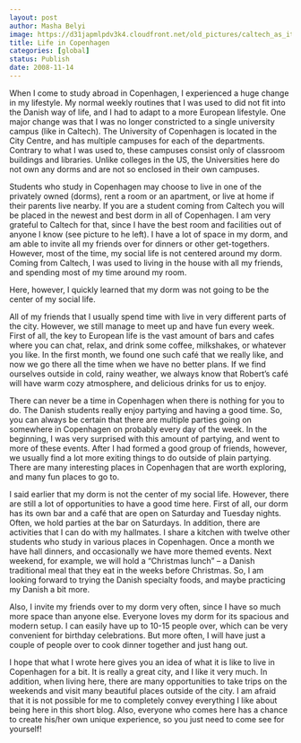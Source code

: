 ```yaml
---
layout: post
author: Masha Belyi
image: https://d31japmlpdv3k4.cloudfront.net/old_pictures/caltech_as_it_happens/images/2008/11/14/denmark1_001.jpg
title: Life in Copenhagen
categories: [global]
status: Publish
date: 2008-11-14
---
```


When I come to study abroad in Copenhagen, I experienced a huge change in my lifestyle. My
normal weekly routines that I was used to did not fit into the Danish way of
life, and I had to adapt to a more European lifestyle. One major change was
that I was no longer constricted to a single university campus (like in
Caltech). The University of Copenhagen is located in the City Centre, and has
multiple campuses for each of the departments. Contrary to what I was used to,
these campuses consist only of classroom buildings and libraries. Unlike
colleges in the US, the Universities here do not own any dorms and are not so
enclosed in their own campuses.

Students who study in Copenhagen may choose to live in one of the privately owned
(dorms), rent a room or an apartment, or live at home if their
parents live nearby. If you are a student coming from Caltech you will be
placed in the newest and best dorm in all of Copenhagen. I am very grateful to
Caltech for that, since I have the best room and facilities out of anyone I
know (see picture to he left). I have a lot of space in my dorm, and am able to invite all my friends
over for dinners or other get-togethers. However, most of the time, my social
life is not centered around my dorm. Coming from Caltech, I was used to living
in the house with all my friends, and spending most of my time around my room.

Here, however, I quickly learned that my dorm was not going to be the center of
my social life.

All of my friends that I usually spend time with live in very different parts of
the city. However, we still manage to meet up and have fun every week. First of
all, the key to European life is the vast amount of bars and cafes where you
can chat, relax, and drink some coffee, milkshakes, or whatever you like. In
the first month, we found one such café that we really like, and now we go
there all the time when we have no better plans. If we find ourselves outside
in cold, rainy weather, we always know that Robert’s café will have warm cozy
atmosphere, and delicious drinks for us to enjoy.

There can never be a time in Copenhagen when there is nothing for you to do. The
Danish students really enjoy partying and having a good time. So, you can
always be certain that there are multiple parties going on somewhere in
Copenhagen on probably every day of the week. In the beginning, I was very
surprised with this amount of partying, and went to more of these events. After
I had formed a good group of friends, however, we usually find a lot more
exiting things to do outside of plain partying. There are many interesting
places in Copenhagen that are worth exploring, and many fun places to go to.

I
said earlier that my dorm is not the center of my social life. However, there
are still a lot of opportunities to have a good time here. First of all, our
dorm has its own bar and a café that are open on Saturday and Tuesday nights. Often,
we hold parties at the bar on Saturdays. In addition, there are activities that
I can do with my hallmates. I share a kitchen with twelve other students who
study in various places in Copenhagen. Once a month we have hall dinners, and
occasionally we have more themed events. Next weekend, for example, we will hold a “Christmas lunch” – a Danish
traditional meal that they eat in the weeks before Christmas. So, I am looking
forward to trying the Danish specialty foods, and maybe practicing my Danish a
bit more.

Also, I invite my friends over to my dorm very often, since I have so much more space
than anyone else. Everyone loves my dorm for its spacious and modern setup. I
can easily have up to 10-15 people over, which can be very convenient for
birthday celebrations. But more often, I will have just a couple of people over
to cook dinner together and just hang out.

I hope that what I wrote here gives you an idea of what it is like to live in
Copenhagen for a bit. It is really a great city, and I like it very much. In
addition, when living here, there are many opportunities to take trips on the
weekends and visit many beautiful places outside of the city. I am afraid that it
is not possible for me to completely convey everything I like about being here
in this short blog. Also, everyone who comes here has a chance to create
his/her own unique experience, so you just need to come see for yourself!

